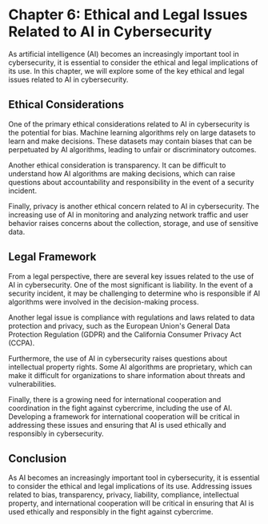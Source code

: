 Chapter 6: Ethical and Legal Issues Related to AI in Cybersecurity
==================================================================

As artificial intelligence (AI) becomes an increasingly important tool in cybersecurity, it is essential to consider the ethical and legal implications of its use. In this chapter, we will explore some of the key ethical and legal issues related to AI in cybersecurity.

Ethical Considerations
----------------------

One of the primary ethical considerations related to AI in cybersecurity is the potential for bias. Machine learning algorithms rely on large datasets to learn and make decisions. These datasets may contain biases that can be perpetuated by AI algorithms, leading to unfair or discriminatory outcomes.

Another ethical consideration is transparency. It can be difficult to understand how AI algorithms are making decisions, which can raise questions about accountability and responsibility in the event of a security incident.

Finally, privacy is another ethical concern related to AI in cybersecurity. The increasing use of AI in monitoring and analyzing network traffic and user behavior raises concerns about the collection, storage, and use of sensitive data.

Legal Framework
---------------

From a legal perspective, there are several key issues related to the use of AI in cybersecurity. One of the most significant is liability. In the event of a security incident, it may be challenging to determine who is responsible if AI algorithms were involved in the decision-making process.

Another legal issue is compliance with regulations and laws related to data protection and privacy, such as the European Union's General Data Protection Regulation (GDPR) and the California Consumer Privacy Act (CCPA).

Furthermore, the use of AI in cybersecurity raises questions about intellectual property rights. Some AI algorithms are proprietary, which can make it difficult for organizations to share information about threats and vulnerabilities.

Finally, there is a growing need for international cooperation and coordination in the fight against cybercrime, including the use of AI. Developing a framework for international cooperation will be critical in addressing these issues and ensuring that AI is used ethically and responsibly in cybersecurity.

Conclusion
----------

As AI becomes an increasingly important tool in cybersecurity, it is essential to consider the ethical and legal implications of its use. Addressing issues related to bias, transparency, privacy, liability, compliance, intellectual property, and international cooperation will be critical in ensuring that AI is used ethically and responsibly in the fight against cybercrime.
